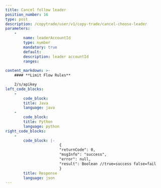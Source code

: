 ```yaml
---
title: Cancel follow leader
position_number: 16
type: post
description: /copytrade/user/v1/copy-trade/cancel-choose-leader
parameters:
    -
        name: leaderAccountId
        type: number
        mandatory: true
        default:
        description: leader accountId
        ranges:
    
content_markdown: >-
    #### **Limit Flow Rules**

    2/s/apikey
left_code_blocks:
    -
        code_block:
        title: Java
        language: java
    -
        code_block:
        title: Python
        language: python
right_code_blocks:
    -
        code_block: |-
                        {
                        "returnCode": 0,
                        "msgInfo": "success",
                        "error": null,
                        "result": Boolean //true=success false=fail
                        }
        title: Response
        language: json
---
```

